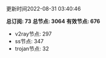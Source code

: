 更新时间2022-08-31 03:40:46

**总订阅: 73**
**总节点: 3064**
**有效节点: 676**
- v2ray节点: 297
- ss节点: 347
- trojan节点: 32
